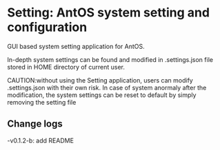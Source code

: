# Setting: AntOS system setting and configuration

GUI based system setting application for AntOS.

In-depth system settings can be found and modified in .settings.json file stored in HOME directory
of current user.

CAUTION:without using the Setting application, users can modify .settings.json with their own risk.
In case of system anormaly after the modification, the system settings can be reset to default
by simply removing the setting file

## Change logs
-v0.1.2-b: add README
